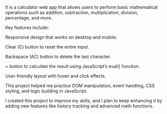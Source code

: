 It is a calculator web app that allows users to perform basic mathematical operations such as addition, subtraction, multiplication, division, percentage, and more.

Key features include:

Responsive design that works on desktop and mobile.

Clear (C) button to reset the entire input.

Backspace (AC) button to delete the last character.

= button to calculate the result using JavaScript’s eval() function.

User-friendly layout with hover and click effects.

This project helped me practice DOM manipulation, event handling, CSS styling, and logic building in JavaScript.

I created this project to improve my skills, and I plan to keep enhancing it by adding new features like history tracking and advanced math functions.
